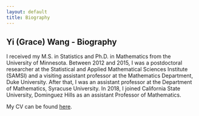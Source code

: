 ```yaml
---
layout: default
title: Biography
---
```

## Yi (Grace) Wang - Biography

I received my M.S. in Statistics and Ph.D. in Mathematics from the University of Minnesota.
Between 2012 and 2015, I was a postdoctoral researcher at the Statistical and 
Applied Mathematical Sciences Institute (SAMSI) and a visiting assistant professor
at the Mathematics Department, Duke University. After that, I was an assistant professor
at the Department of Mathematics, Syracuse University. In 2018, I joined California State
University, Dominguez Hills as an assistant Professor of Mathematics.

My CV can be found [here](../cv.pdf).
